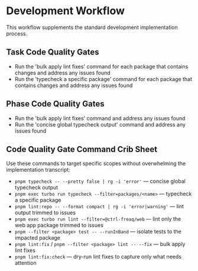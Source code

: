 # Development Workflow

This workflow supplements the standard development implementation process.

## Task Code Quality Gates

- Run the 'bulk apply lint fixes' command for each package that contains changes
  and address any issues found
- Run the 'typecheck a specific package' command for each package that contains
  changes and address any issues found

## Phase Code Quality Gates

- Run the 'bulk apply lint fixes' command and address any issues found
- Run the 'concise global typecheck output' command and address any issues found

## Code Quality Gate Command Crib Sheet

Use these commands to target specific scopes without overwhelming the
implementation transcript:

- `pnpm typecheck -- --pretty false | rg -i 'error'` — concise global typecheck
  output
- `pnpm exec turbo run typecheck --filter=packages/<name>` — typecheck a
  specific package
- `pnpm lint:repo -- --format compact | rg -i 'error|warning'` — lint output
  trimmed to issues
- `pnpm exec turbo run lint --filter=@ctrl-freaq/web` — lint only the web app
  package trimmed to issues
- `pnpm --filter <package> test -- --runInBand` — isolate tests to the impacted
  package
- `pnpm lint:fix` / `pnpm --filter <package> lint -- --fix` — bulk apply lint
  fixes
- `pnpm lint:fix:check` — dry-run lint fixes to capture only what needs
  attention

